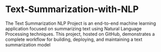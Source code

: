 # Text-Summarization-with-NLP
The Text Summarization NLP Project is an end-to-end machine learning application focused on summarizing text using Natural Language Processing techniques. This project, hosted on GitHub, demonstrates a complete workflow for building, deploying, and maintaining a text summarization model
